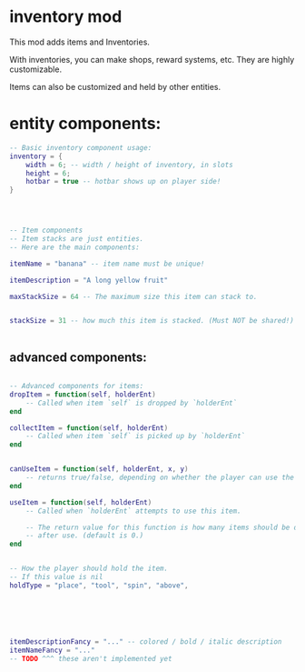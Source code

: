 
# inventory mod

This mod adds items and Inventories.

With inventories, you can make shops, reward systems, etc.
They are highly customizable.

Items can also be customized and held by other entities.



# entity components:
```lua
-- Basic inventory component usage:
inventory = {
    width = 6; -- width / height of inventory, in slots
    height = 6;
    hotbar = true -- hotbar shows up on player side!
}




-- Item components
-- Item stacks are just entities.
-- Here are the main components:

itemName = "banana" -- item name must be unique!

itemDescription = "A long yellow fruit"

maxStackSize = 64 -- The maximum size this item can stack to.


stackSize = 31 -- how much this item is stacked. (Must NOT be shared!)



```


## advanced components:
```lua

-- Advanced components for items:
dropItem = function(self, holderEnt)
    -- Called when item `self` is dropped by `holderEnt`
end

collectItem = function(self, holderEnt)
    -- Called when item `self` is picked up by `holderEnt`
end


canUseItem = function(self, holderEnt, x, y)
    -- returns true/false, depending on whether the player can use the item or not
end

useItem = function(self, holderEnt)
    -- Called when `holderEnt` attempts to use this item.

    -- The return value for this function is how many items should be deleted
    -- after use. (default is 0.)
end


-- How the player should hold the item.
-- If this value is nil
holdType = "place", "tool", "spin", "above", 






itemDescriptionFancy = "..." -- colored / bold / italic description
itemNameFancy = "..."
-- TODO ^^^ these aren't implemented yet




```
